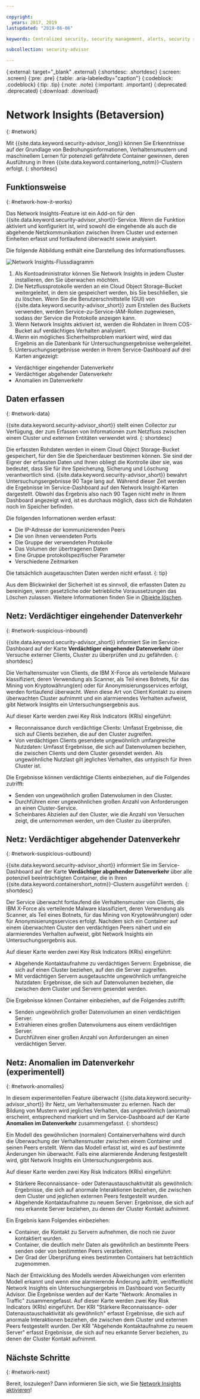 ```yaml
---

copyright:
  years: 2017, 2019
lastupdated: "2019-06-06"

keywords: Centralized security, security management, alerts, security risk, insights, threat detection

subcollection: security-advisor

---
```


{:external: target="_blank" .external}
{:shortdesc: .shortdesc}
{:screen: .screen}
{:pre: .pre}
{:table: .aria-labeledby="caption"}
{:codeblock: .codeblock}
{:tip: .tip}
{:note: .note}
{:important: .important}
{:deprecated: .deprecated}
{:download: .download}


# Network Insights (Betaversion)
{: #network}

Mit {{site.data.keyword.security-advisor_long}} können Sie Erkenntnisse auf der Grundlage von Bedrohungsinformationen, Verhaltensmustern und maschinellem Lernen für potenziell gefährdete Container gewinnen, deren Ausführung in Ihren {{site.data.keyword.containerlong_notm}}-Clustern erfolgt.
{: shortdesc}


## Funktionsweise
{: #network-how-it-works}

Das Network Insights-Feature ist ein Add-on für den {{site.data.keyword.security-advisor_short}}-Service. Wenn die Funktion aktiviert und konfiguriert ist, wird sowohl die eingehende als auch die abgehende Netzkommunikation zwischen Ihrem Cluster und externen Einheiten erfasst und fortlaufend überwacht sowie analysiert.

Die folgende Abbildung enthält eine Darstellung des Informationsflusses.

![Network Insights-Flussdiagramm](images/network-insights-flow.png)

1. Als Kontoadministrator können Sie Network Insights in jedem Cluster installieren, den Sie überwachen möchten.
2. Die Netzflussprotokolle werden an ein Cloud Object Storage-Bucket weitergeleitet, in dem sie gespeichert werden, bis Sie beschließen, sie zu löschen. Wenn Sie die Benutzerschnittstelle (GUI) von {{site.data.keyword.security-advisor_short}} zum Erstellen des Buckets verwenden, werden Service-zu-Service-IAM-Rollen zugewiesen, sodass der Service die Protokolle anzeigen kann.
3. Wenn Network Insights aktiviert ist, werden die Rohdaten in Ihrem COS-Bucket auf verdächtiges Verhalten analysiert.
4. Wenn ein mögliches Sicherheitsproblem markiert wird, wird das Ergebnis an die Datenbank für Untersuchungsergebnisse weitergeleitet.
5. Untersuchungsergebnisse werden in Ihrem Service-Dashboard auf drei Karten angezeigt:
  * Verdächtiger eingehender Datenverkehr
  * Verdächtiger abgehender Datenverkehr
  * Anomalien im Datenverkehr


## Daten erfassen
{: #network-data}

{{site.data.keyword.security-advisor_short}} stellt einen Collector zur Verfügung, der zum Erfassen von Informationen zum Netzfluss zwischen einem Cluster und externen Entitäten verwendet wird.
{: shortdesc}

Die erfassten Rohdaten werden in einem Cloud Object Storage-Bucket gespeichert, für den Sie die Speicherdauer bestimmen können. Sie sind der Eigner der erfassten Daten und Ihnen obliegt die Kontrolle über sie, was bedeutet, dass Sie für ihre Speicherung, Sicherung und Löschung verantwortlich sind. {{site.data.keyword.security-advisor_short}} bewahrt Untersuchungsergebnisse 90 Tage lang auf. Während dieser Zeit werden die Ergebnisse im Service-Dashboard auf den Network Insight-Karten dargestellt. Obwohl das Ergebnis also nach 90 Tagen nicht mehr in Ihrem Dashboard angezeigt wird, ist es durchaus möglich, dass sich die Rohdaten noch im Speicher befinden.

Die folgenden Informationen werden erfasst:

* Die IP-Adresse der kommunizierenden Peers
* Die von ihnen verwendeten Ports
* Die Gruppe der verwendeten Protokolle
* Das Volumen der übertragenen Daten
* Eine Gruppe protokollspezifischer Parameter
* Verschiedene Zeitmarken

Die tatsächlich ausgetauschten Daten werden nicht erfasst.
{: tip}

Aus dem Blickwinkel der Sicherheit ist es sinnvoll, die erfassten Daten zu bereinigen, wenn gesetzliche oder betriebliche Voraussetzungen das Löschen zulassen. Weitere Informationen finden Sie in [Objekte löschen](/docs/services/cloud-object-storage/info?topic=cloud-object-storage-security#deletion).


## Netz: Verdächtiger eingehender Datenverkehr
{: #network-suspicious-inbound}

{{site.data.keyword.security-advisor_short}} informiert Sie im Service-Dashboard auf der Karte **Verdächtiger eingehender Datenverkehr** über Versuche externer Clients, Cluster zu überprüfen und zu gefährden.
{: shortdesc}


Die Verhaltensmuster von Clients, die IBM X-Force als verteilende Malware klassifiziert, deren Verwendung als Scanner, als Teil eines Botnets, für das Mining von Kryptowährung(en) oder für Anonymisierungsservices erfolgt, werden fortlaufend überwacht. Wenn diese Art von Client Kontakt zu einem überwachten Cluster aufnimmt und ein alarmierendes Verhalten aufweist, gibt Network Insights ein Untersuchungsergebnis aus.


Auf dieser Karte werden zwei Key Risk Indicators (KRIs) eingeführt:

* Reconnaissance durch verdächtige Clients: Umfasst Ergebnisse, die sich auf Clients beziehen, die auf den Cluster zugreifen.
* Von verdächtigen Clients gesendete ungewöhnlich umfangreiche Nutzdaten: Umfasst Ergebnisse, die sich auf Datenvolumen beziehen, die zwischen Clients und dem Cluster gesendet werden. Als ungewöhnliche Nutzlast gilt jegliches Verhalten, das untypisch für Ihren Cluster ist.


Die Ergebnisse können verdächtige Clients einbeziehen, auf die Folgendes zutrifft:

* Senden von ungewöhnlich großen Datenvolumen in den Cluster.
* Durchführen einer ungewöhnlichen großen Anzahl von Anforderungen an einen Cluster-Service.
* Scheinbares Abzielen auf den Cluster, wie die Anzahl von Versuchen zeigt, die unternommen werden, um den Cluster zu überprüfen.



## Netz: Verdächtiger abgehender Datenverkehr
{: #network-suspicious-outbound}

{{site.data.keyword.security-advisor_short}} informiert Sie im Service-Dashboard auf der Karte **Verdächtiger abgehender Datenverkehr** über alle potenziell beeinträchtigten Container, die in Ihren {{site.data.keyword.containershort_notm}}-Clustern ausgeführt werden.
{: shortdesc}

Der Service überwacht fortlaufend die Verhaltensmuster von Clients, die IBM X-Force als verteilende Malware klassifiziert, deren Verwendung als Scanner, als Teil eines Botnets, für das Mining von Kryptowährung(en) oder für Anonymisierungsservices erfolgt. Nachdem sich ein Container auf einem überwachten Cluster den verdächtigen Peers nähert und ein alarmierendes Verhalten aufweist, gibt Network Insights ein Untersuchungsergebnis aus.

Auf dieser Karte werden zwei Key Risk Indicators (KRIs) eingeführt:

* Abgehende Kontaktaufnahme zu verdächtigen Servern: Ergebnisse, die sich auf einen Cluster beziehen, auf den die Server zugreifen.
* Mit verdächtigen Servern ausgetauschte ungewöhnlich umfangreiche Nutzdaten: Ergebnisse, die sich auf Datenvolumen beziehen, die zwischen dem Cluster und Servern gesendet werden.


Die Ergebnisse können Container einbeziehen, auf die Folgendes zutrifft:

* Senden ungewöhnlich großer Datenvolumen an einen verdächtigen Server.
* Extrahieren eines großen Datenvolumens aus einem verdächtigen Server.
* Durchführen einer großen Anzahl von Anforderungen an einen verdächtigen Server.


## Netz: Anomalien im Datenverkehr (experimentell)
{: #network-anomalies}

In diesem experimentellen Feature überwacht {{site.data.keyword.security-advisor_short}} Ihr Netz, um Verhaltensmuster zu erlernen. Nach der Bildung von Mustern wird jegliches Verhalten, das ungewöhnlich (anormal) erscheint, entsprechend markiert und im Service-Dashboard auf der Karte **Anomalien im Datenverkehr** zusammengefasst.
{: shortdesc}

Ein Modell des gewöhnlichen (normalen) Containerverhaltens wird durch die Überwachung der Verhaltensmuster zwischen einem Container und seinen Peers erstellt. Wenn das Modell erfasst ist, wird es auf bestimmte Änderungen hin überwacht. Falls eine alarmierende Änderung festgestellt wird, gibt Network Insights ein Untersuchungsergebnis aus.

Auf dieser Karte werden zwei Key Risk Indicators (KRIs) eingeführt:

* Stärkere Reconnaissance- oder Datenaustauschaktivität als gewöhnlich: Ergebnisse, die sich auf anormale Interaktionen beziehen, die zwischen dem Cluster und jeglichen externen Peers festgestellt wurden.
* Abgehende Kontaktaufnahme zu neuem Server: Ergebnisse, die sich auf neu erkannte Server beziehen, zu denen der Cluster Kontakt aufnimmt.

Ein Ergebnis kann Folgendes einbeziehen:  

* Container, die Kontakt zu Servern aufnehmen, die noch nie zuvor kontaktiert wurden.
* Container, die deutlich mehr Daten als gewöhnlich an bestimmte Peers senden oder von bestimmten Peers verarbeiten.
* Der Grad der Überprüfung eines bestimmten Containers hat beträchtlich zugenommen.

Nach der Entwicklung des Modells werden Abweichungen vom erlernten Modell erkannt und wenn eine alarmierende Änderung auftritt, veröffentlicht Network Insights ein Untersuchungsergebnis im Dashboard von Security Advisor. Die Ergebnisse werden auf der Karte "Network: Anomalies in Traffic" zusammengefasst. Auf dieser Karte werden zwei Key Risk Indicators (KRIs) eingeführt. Der KRI "Stärkere Reconnaissance- oder Datenaustauschaktivität als gewöhnlich" erfasst Ergebnisse, die sich auf anormale Interaktionen beziehen, die zwischen dem Cluster und externen Peers festgestellt wurden. Der KRI "Abgehende Kontaktaufnahme zu neuem Server" erfasst Ergebnisse, die sich auf neu erkannte Server beziehen, zu denen der Cluster Kontakt aufnimmt.  

## Nächste Schritte
{: #network-next}

Bereit, loszulegen? Dann informieren Sie sich, wie Sie [Network Insights aktivieren](/docs/services/security-advisor?topic=security-advisor-setup-network)!
